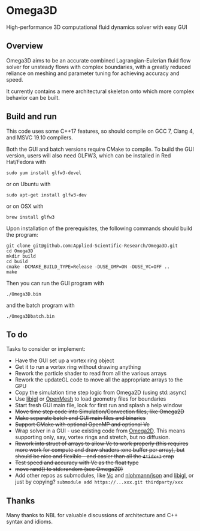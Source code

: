 # Omega3D
High-performance 3D computational fluid dynamics solver with easy GUI

## Overview

Omega3D aims to be an accurate combined Lagrangian-Eulerian fluid flow solver for unsteady flows with complex boundaries, with a greatly reduced reliance on meshing and parameter tuning for achieving accuracy and speed.

It currently contains a mere architectural skeleton onto which more complex behavior can be built.

## Build and run
This code uses some C++17 features, so should compile on GCC 7, Clang 4, and MSVC 19.10 compilers.

Both the GUI and batch versions require CMake to compile.  To build the GUI version, users will also need GLFW3, which can be installed in Red Hat/Fedora with

    sudo yum install glfw3-devel

or on Ubuntu with

    sudo apt-get install glfw3-dev

or on OSX with

    brew install glfw3

Upon installation of the prerequisites, the following commands should build the program:

    git clone git@github.com:Applied-Scientific-Research/Omega3D.git
    cd Omega3D
    mkdir build
    cd build
    cmake -DCMAKE_BUILD_TYPE=Release -DUSE_OMP=ON -DUSE_VC=OFF ..
    make

Then you can run the GUI program with

    ./Omega3D.bin

and the batch program with

    ./Omega3Dbatch.bin

## To do
Tasks to consider or implement:

* Have the GUI set up a vortex ring object
* Get it to run a vortex ring without drawing anything
* Rework the particle shader to read from all the various arrays
* Rework the updateGL code to move all the appropriate arrays to the GPU
* Copy the simulation time step logic from Omega2D (using std::async)
* Use [libigl](https://github.com/libigl/libigl/) or [OpenMesh](http://openmesh.org/intro/) to load geometry files for boundaries
* Start fresh GUI main file, look for first run and splash a help window
* ~~Move time step code into Simulation/Convection files, like Omega2D~~
* ~~Make separate batch and GUI main files and binaries~~
* ~~Support CMake with optional OpenMP and optional Vc~~
* Wrap solver in a GUI - use existing code from [Omega2D](https://github.com/Applied-Scientific-Research/Omega2D). This means supporting only, say, vortex rings and stretch, but no diffusion.
* ~~Rework into struct of arrays to allow Vc to work properly (this requires more work for compute and draw shaders :one buffer per array), but should be nice and flexible - and easier than all the `4*idx+3` crap~~
* ~~Test speed and accuracy with Vc as the float type~~
* ~~move rand() to std::random (see Omega2D)~~
* Add other repos as submodules, like [Vc](https://github.com/VcDevel/Vc) and [nlohmann/json](https://github.com/nlohmann/json) and [libigl](https://github.com/libigl/libigl/), or just by copying? `submodule add https://...xxx.git thirdparty/xxx`

## Thanks

Many thanks to NBL for valuable discussions of architecture and C++ syntax and idioms.
